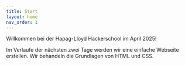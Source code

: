 ```yaml
---
title: Start
layout: home
nav_order: 1
---
```



Willkommen bei der Hapag-Lloyd Hackerschool im April 2025! 

Im Verlaufe der nächsten zwei Tage werden wir eine einfache Webseite erstellen. Wir behandeln die Grundlagen von HTML und CSS.

